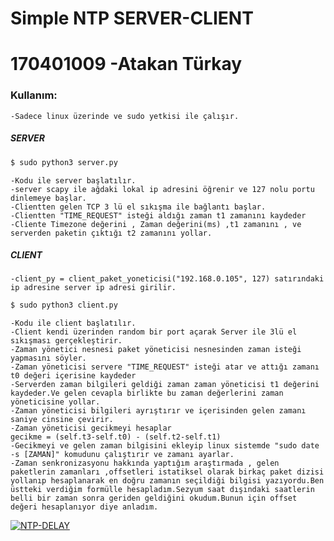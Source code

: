# Simple NTP SERVER-CLIENT
# 170401009 -Atakan Türkay
### Kullanım:
    -Sadece linux üzerinde ve sudo yetkisi ile çalışır.
##### SERVER
```sh
$ sudo python3 server.py
```
    -Kodu ile server başlatılır.
    -server scapy ile ağdaki lokal ip adresini öğrenir ve 127 nolu portu dinlemeye başlar.
    -Clientten gelen TCP 3 lü el sıkışma ile bağlantı başlar.
    -Clientten "TIME_REQUEST" isteği aldığı zaman t1 zamanını kaydeder
    -Cliente Timezone değerini , Zaman değerini(ms) ,t1 zamanını , ve serverden paketin çıktığı t2 zamanını yollar.
##### CLIENT
    -client_py = client_paket_yoneticisi("192.168.0.105", 127) satırındaki ip adresine server ip adresi girilir.
```sh
$ sudo python3 client.py
```
    -Kodu ile client başlatılır.
    -Client kendi üzerinden random bir port açarak Server ile 3lü el sıkışması gerçekleştirir.
    -Zaman yönetici nesnesi paket yöneticisi nesnesinden zaman isteği yapmasını söyler.
    -Zaman yöneticisi servere "TIME_REQUEST" isteği atar ve attığı zamanı t0 değeri içerisine kaydeder
    -Serverden zaman bilgileri geldiği zaman zaman yöneticisi t1 değerini kaydeder.Ve gelen cevapla birlikte bu zaman değerlerini zaman yöneticisine yollar.
    -Zaman yöneticisi bilgileri ayrıştırır ve içerisinden gelen zamanı saniye cinsine çevirir.
    -Zaman yöneticisi gecikmeyi hesaplar
    gecikme = (self.t3-self.t0) - (self.t2-self.t1)
    -Gecikmeyi ve gelen zaman bilgisini ekleyip linux sistemde "sudo date -s [ZAMAN]" komudunu çalıştırır ve zamanı ayarlar.
    -Zaman senkronizasyonu hakkında yaptığım araştırmada , gelen paketlerin zamanları ,offsetleri istatiksel olarak birkaç paket dizisi yollanıp hesaplanarak en doğru zamanın seçildiği bilgisi yazıyordu.Ben üstteki verdiğim formülle hesapladım.Sezyum saat dışındaki saatlerin belli bir zaman sonra geriden geldiğini okudum.Bunun için offset değeri hesaplanıyor diye anladım.
[![NTP-DELAY](https://upload.wikimedia.org/wikipedia/commons/8/8d/NTP-Algorithm.svg)](https://en.wikipedia.org/wiki/Network_Time_Protocol)